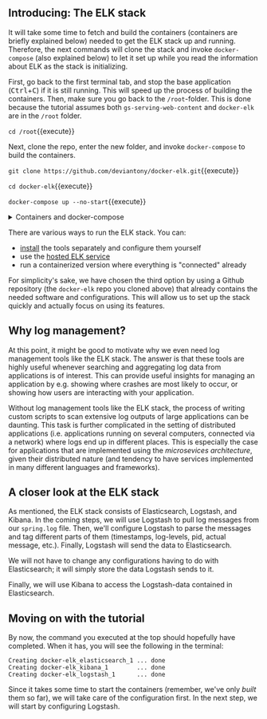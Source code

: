 <p></p>

## Introducing: The ELK stack

It will take some time to fetch and build the containers (containers are briefly explained below) needed to get the ELK stack up and running. Therefore, the next commands will clone the stack and invoke `docker-compose` (also explained below) to let it set up while you read the information about ELK as the stack is initializing.

First, go back to the first terminal tab, and stop the base application (<kbd>Ctrl</kbd>+<kbd>C</kbd>) if it is still running. This will speed up the process of building the containers. Then, make sure you go back to the `/root`-folder. This is done because the tutorial assumes both `gs-serving-web-content` and `docker-elk` are in the `/root` folder.

`cd /root`{{execute}}

Next, clone the repo, enter the new folder, and invoke `docker-compose` to build the containers.

`git clone https://github.com/deviantony/docker-elk.git`{{execute}}

`cd docker-elk`{{execute}}

`docker-compose up --no-start`{{execute}}

<details>
<summary>Containers and docker-compose</summary>

<div style="display: block;
  margin-left: 10px;
  margin-right: 10px;
  background-color: aliceblue;
  padding: 1em;">
A <i>container</i> consists of an application and everything that application needs to run, in terms of dependencies, needed system configurations, and so on. Containerization is a useful way of shipping software to make sure they can be run anywhere, assuming software capable of running the containers is available.</br>
</br>
In this tutorial, we are using <code>docker-compose</code> (pre-installed in our Katacoda environment) to start three containers: one containing Elasticsearch, one containing Logstash, and one containing Kibana. The <code>--no-start</code>-flag passed to <code>docker-compose</code> is used to make it build the containers without starting them (we will want to make some configurations before we start).</br>
</br>
You can read more about <code>docker-compose</code> <a href="https://docs.docker.com/compose/reference/">here</a> (and specifically about <code>docker-compose up</code> <a href="https://docs.docker.com/compose/reference/up/">here</a>).

</div>

</details>

There are various ways to run the ELK stack. You can:
* [install](https://www.elastic.co/downloads/) the tools separately and configure them yourself
* use the [hosted ELK service](https://www.elastic.co/cloud/elasticsearch-service/signup?baymax=rtp&storm=whatis-all&elektra=whatis-elkstack)
* run a containerized version where everything is "connected" already

For simplicity's sake, we have chosen the third option by using a Github repository (the `docker-elk` repo you cloned above) that already contains the needed software and configurations. This will allow us to set up the stack quickly and actually focus on using its features.

## Why log management?

At this point, it might be good to motivate why we even need log management tools like the ELK stack. The answer is that these tools are highly useful whenever searching and aggregating log data from applications is of interest. This can provide useful insights for managing an application by e.g. showing where crashes are most likely to occur, or showing how users are interacting with your application.

Without log management tools like the ELK stack, the process of writing custom scripts to scan extensive log outputs of large applications can be daunting. This task is further complicated in the setting of distributed applications (i.e. applications running on several computers, connected via a network) where logs end up in different places. This is especially the case for applications that are implemented using the *microsevices architecture*, given their distributed nature (and tendency to have services implemented in many different languages and frameworks).

## A closer look at the ELK stack

<!-- As mentioned, the ELK stack consists of Elasticsearch, Logstash, and Kibana. In the coming steps, we will:
* use Logstash to:
    * pull log messages from our `spring.log` file
    * parse the messages to tag different parts of them (timestamps, log-levels, pid, actual message, etc.)
    * send the data to Elasticsearch
* use Elasticsearch as a data repository containing the data it received from Logstash
* use Kibana ... testar en annan approach här nere: -->

As mentioned, the ELK stack consists of Elasticsearch, Logstash, and Kibana. In the coming steps, we will use Logstash to pull log messages from our `spring.log` file. Then, we'll configure Logstash to parse the messages and tag different parts of them (timestamps, log-levels, pid, actual message, etc.). Finally, Logstash will send the data to Elasticsearch.

We will not have to change any configurations having to do with Elasticsearch; it will simply store the data Logstash sends to it.

Finally, we will use Kibana to access the Logstash-data contained in Elasticsearch.

<!--
* sen fokus på ELK stack:
    * beskriva hur logstash tar in från olika ställen, utför transformationer, skickar till olika ställen, och koppla detta till logstash.conf-filen vi kommer ändra på senare, nämn ordet 'plugins'
    * beskriva hur elasticsearch index funkar? jag vet inte detta själv
    * beskriv hur Kibana låter en "browse elasticsearch data" och "use it to craft data visualizations" eller liknande
    * borde antagligen nämna "Elastic stack" och att Beats finns. dels tycker jag det är schysst mot användaren, som kanske vill forska om egna saker, dels visar det att vi har förståelse för att det vi använder inte är "den allra senaste iterationen" (så att säga) av stacken, och dels behöver vi inte vifta bort det faktum att det finns en 'beats-plugin' i logstash-konfigurationen från docker-elk repot

^^^ Oklart hur mycket av det här som vi vill nämna redan här. Kanske sparar vi tid på att bara skriva om det när det faktiskt dyker upp i kommande steg.
-->

<!--
## Difference between ELK stack and Elastic stack

Skriv kort om historiken, hänvisa till denna länk: https://www.elastic.co/what-is/elk-stack

-->

## Moving on with the tutorial

By now, the command you executed at the top should hopefully have completed. When it has, you will see the following in the terminal:

```
Creating docker-elk_elasticsearch_1 ... done
Creating docker-elk_kibana_1        ... done
Creating docker-elk_logstash_1      ... done
```

Since it takes some time to start the containers (remember, we've only *built* them so far), we will take care of the configuration first. In the next step, we will start by configuring Logstash.